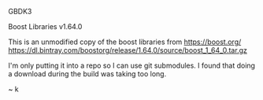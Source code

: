 GBDK3

Boost Libraries v1.64.0

This is an unmodified copy of the boost libraries from https://boost.org/
https://dl.bintray.com/boostorg/release/1.64.0/source/boost_1_64_0.tar.gz

I'm only putting it into a repo so I can use git submodules.  I found that doing a download during
the build was taking too long.

~ k


